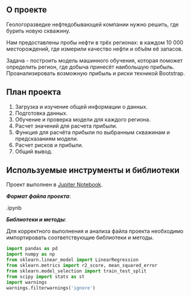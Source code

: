 ## О проекте

Геологоразведке нефтедобывающей компании нужно решить, где бурить новую скважину.

Нам предоставлены пробы нефти в трёх регионах: в каждом 10 000 месторождений, где измерили качество нефти и объём её запасов.

Задача - построить модель машинного обучения, которая поможет определить регион, где добыча принесёт наибольшую прибыль. Проанализировать возможную прибыль и риски техникой Bootstrap.

## План проекта

1. Загрузка и изучение общей информации о данных.
2. Подготовка данных.
3. Обучение и проверка модели для каждого региона.
4. Расчет значений для расчета прибыли.
5. Функция для расчёта прибыли по выбранным скважинам и предсказаниям модели.
6. Расчет рисков и прибыли.
7. Общий вывод.

## Используемые инструменты и библиотеки

Проект выполнен в [Jupiter Notebook](https://jupyter.org/install.html).

***Формат файла проекта***:

.ipynb

***Библиотеки и методы***:

Для корректного выполнения и анализа файла проекта необходимо импортировать соответствующие библиотеки и методы.

```python
import pandas as pd
import numpy as np
from sklearn.linear_model import LinearRegression
from sklearn.metrics import r2_score, mean_squared_error
from sklearn.model_selection import train_test_split
from scipy import stats as st
import warnings
warnings.filterwarnings('ignore')
```
